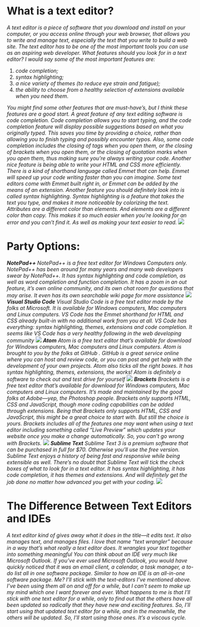 # What is a text editor?

*A text editor is a piece of software that you download and install on your computer, or you access online through your web browser, that allows you to write and manage text, especially the text that you write to build a web site. The text editor has to be one of the most important tools you can use as an aspiring web developer. What features should you look for in a text editor? I would say some of the most important features are:*
1. *code completion;*
2. *syntax highlighting;*
3. *a nice variety of themes (to reduce eye strain and fatigue);*
4. *the ability to choose from a healthy selection of extensions available when you need them.*

*You might find some other features that are must-have’s, but I think these features are a good start.*
*A great feature of any text editing software is code completion.*
*Code completion allows you to start typing, and the code completion feature will display possible suggestions based on what you originally typed.*
*This saves you time by providing a choice, rather than allowing you to finish typing and possibly encounter typos.*
*Also, some code completion includes the closing of tags when you open them, or the closing of brackets when you open them, or the closing of quotation marks when you open them, thus making sure you’re always writing your code.*
*Another nice feature is being able to write your HTML and CSS more efficiently.*
*There is a kind of shorthand language called Emmet that can help. Emmet will speed up your code writing faster than you can imagine.*
*Some text editors come with Emmet built right in, or Emmet can be added by the means of an extension.*
*Another feature you should definitely look into is called syntax highlighting.*
*Syntax highlighting is a feature that takes the text you type, and makes it more noticeable by colorizing the text. Attributes are a different color than elements. And elements are a different color than copy. This makes it so much easier when you’re looking for an error and you can’t find it. As well as making your text easier to read.*
![](https://i0.wp.com/www.cssscript.com/wp-content/uploads/2017/11/ft-syntax-highlight.png?fit=610%2C453&ssl=1.png)
# Party Options:
***NotePad++***
*NotePad++ is a free text editor for Windows Computers only. NotePad++ has been around for many years and many web developers swear by NotePad++. It has syntax highlighting and code completion, as well as word completion and function completion. It has a zoom in an out feature, it’s own online community, and its own chat room for questions that may arise. It even has its own searchable wiki page for more assistance*
![](https://encrypted-tbn0.gstatic.com/images?q=tbn:ANd9GcQYCXl5Oin9c7ld2lZdANsxTaUORME19oI_Vw&usqp=CAU.png)
***Visual Studio Code***
*Visual Studio Code is a free text editor made by the folks at Microsoft. It is available for Windows computers, Mac computers and Linux computers. VS Code has the Emmet shorthand for HTML and CSS already built-in with no additional work from you at all. VS Code has everything: syntax highlighting, themes, extensions and code completion. It seems like VS Code has a very healthy following in the web developing community*
![](https://pbs.twimg.com/profile_images/1278357302601347072/BGZIBPH9_400x400.jpg)
***Atom***
*Atom is a free text editor that’s available for download for Windows computers, Mac computers and Linux computers. Atom is brought to you by the folks at GitHub . GitHub is a great service online where you can host and review code, or you can post and get help with the development of your own projects. Atom also ticks all the right boxes. It has syntax highlighting, themes, extensions, the works! Atom is definitely a software to check out and test drive for yourself*
![](https://icons.iconarchive.com/icons/alecive/flatwoken/512/Apps-Atom-icon.png)
***Brackets***
*Brackets is a free text editor that’s available for download for Windows computers, Mac computers and Linux computers. It’s made and maintained by the good folks at Adobe—yep, the Photoshop people. Brackets only supports HTML, CSS and JavaScript, though more coding capabilities can be added through extensions. Being that Brackets only supports HTML, CSS and JavaScript, this might be a great choice to start with. But still the choice is yours. Brackets includes all of the features one may want when using a text editor including something called “Live Preview” which updates your website once you make a change automatically. So, you can’t go wrong with Brackets.*
![](https://i.pinimg.com/originals/fb/94/d9/fb94d9033b7cb1fa4f4dfb96611b4baa.png)
***Sublime Text***
*Sublime Text 3 is a premium software that can be purchased in full for $70. Otherwise you’ll use the free version. Sublime Text enjoys a history of being fast and responsive while being extensible as well. There’s no doubt that Sublime Text will tick the check boxes of what to look for in a text editor. It has syntax highlighting, it has code completion, it has themes and extensions. And will definitely get the job done no matter how advanced you get with your coding.*
![](https://upload.wikimedia.org/wikipedia/en/d/d2/Sublime_Text_3_logo.png)
# The Difference Between Text Editors and IDEs

*A text editor kind of gives away what it does in the title—it edits text. It also manages text, and manages files. I love that name “text wrangler” because in a way that’s what really a text editor does. It wrangles your text together into something meaningful*
*You can think about an IDE very much like Microsoft Outlook. If you’ve ever used Microsoft Outlook, you would have quickly noticed that it was an email client, a calendar, a task manager, a to-do list all in one software package. Similar to how an IDE is an all-in-one software package.*
*Me? I’ll stick with the text-editors I’ve mentioned above. I’ve been using them all on and off for a while, but I can’t seem to make up my mind which one I want forever and ever. What happens to me is that I’ll stick with one text editor for a while, only to find out that the others have all been updated so radically that they have new and exciting features. So, I’ll start using that updated text editor for a while, and in the meanwhile, the others will be updated. So, I’ll start using those ones. It’s a viscous cycle.*
